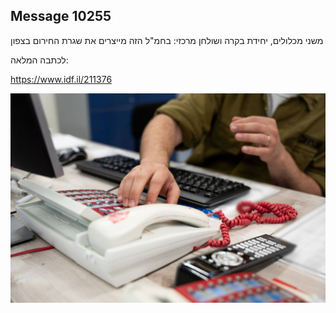 ## Message 10255

משני מכלולים, יחידת בקרה ושולחן מרכזי:
בחמ"ל הזה מייצרים את שגרת החירום בצפון

לכתבה המלאה:

https://www.idf.il/211376

![Photo](./10255/10255_photo.jpg)
